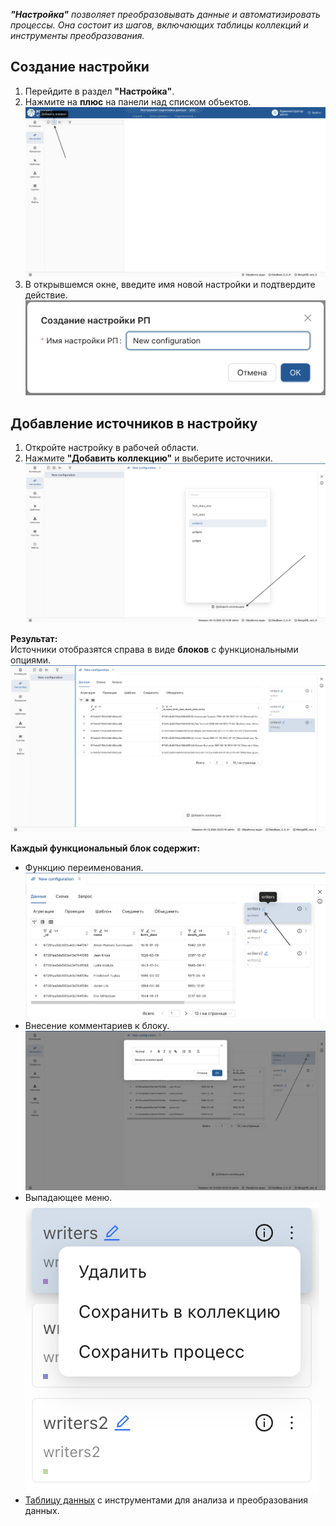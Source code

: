 _**"Настройка"** позволяет преобразовывать данные и автоматизировать процессы. Она состоит из шагов, 
включающих таблицы коллекций и инструменты преобразования._

## Создание настройки
1. Перейдите в раздел **"Настройка"**.
2. Нажмите на **плюс** на панели над списком объектов.
    ![Элемент создания настройки](../images/4_Nastroyka/4_1_Create_nastroyka/1_Create_config_element.png)
3. В открывшемся окне, введите имя новой настройки и подтвердите действие.
    ![Окно создания настройки](../images/4_Nastroyka/4_1_Create_nastroyka/2_Configuration_create_window.png)

## Добавление источников в настройку
1. Откройте настройку в рабочей области.
2. Нажмите **"Добавить коллекцию"** и выберите источники.
    ![Выбор источников](../images/4_Nastroyka/4_1_Create_nastroyka/3_Choose_sourse_list.png)

**Результат:**  
Источники отобразятся справа в виде **блоков** с функциональными опциями.
![Конфигурация функционального блока](../images/4_Nastroyka/4_1_Create_nastroyka/4_Configuration_block_element.png)

**Каждый функциональный блок содержит:**

* Функцию переименования.
    ![Переименование блока](../images/4_Nastroyka/4_1_Create_nastroyka/5_rename_block_element.png)
* Внесение комментариев к блоку.
    ![Внесение комментариев к блоку](../images/4_Nastroyka/4_1_Create_nastroyka/6_add_comments_to_block.png)
* Выпадающее меню.
    ![Выпадающее меню](../images/4_Nastroyka/4_1_Create_nastroyka/7_water_menu.png)
* [Таблицу данных](../Преобразование%20данных/Таблица%20коллекции.md) с инструментами для анализа и преобразования данных.




